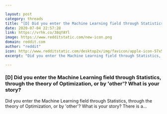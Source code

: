 ```yaml
---

layout: post
category: threads
title: "[D] Did you enter the Machine Learning field through Statistics, through the theory of Optimization, or by 'other'? What is your story?"
date: 2020-07-04 22:57:28
link: https://vrhk.co/38qYAYl
image: https://www.redditstatic.com/new-icon.png
domain: reddit.com
author: "reddit"
icon: http://www.redditstatic.com/desktop2x/img/favicon/apple-icon-57x57.png
excerpt: "Did you enter the Machine Learning field through Statistics, through the theory of Optimization, or by 'other'? What is your story? There is a..."

---
```


### [D] Did you enter the Machine Learning field through Statistics, through the theory of Optimization, or by 'other'? What is your story?

Did you enter the Machine Learning field through Statistics, through the theory of Optimization, or by 'other'? What is your story? There is a...